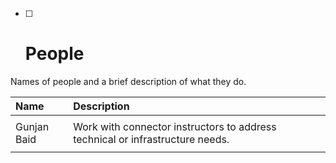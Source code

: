 * [ ] # People

Names of people and a brief description of what they do.

| Name | Description |
| :--- | :--- |
|  |  |
| Gunjan Baid | Work with connector instructors to address technical or infrastructure needs. |
|  |  |



